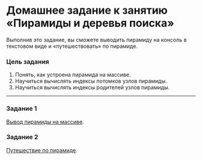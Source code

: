 # Домашнее задание к занятию «Пирамиды и деревья поиска»

Выполнив это задание, вы сможете выводить пирамиду на консоль в текстовом виде и «путешествовать» по пирамиде.

### Цель задания

1. Понять, как устроена пирамида на массиве.
2. Научиться вычислять индексы потомков узлов пирамиды.
3. Научиться вычислять индексы родителей узлов пирамиды.


------

### Задание 1

[Вывод пирамиды на массиве](01).

### Задание 2

[Путешествие по пирамиде](02).



